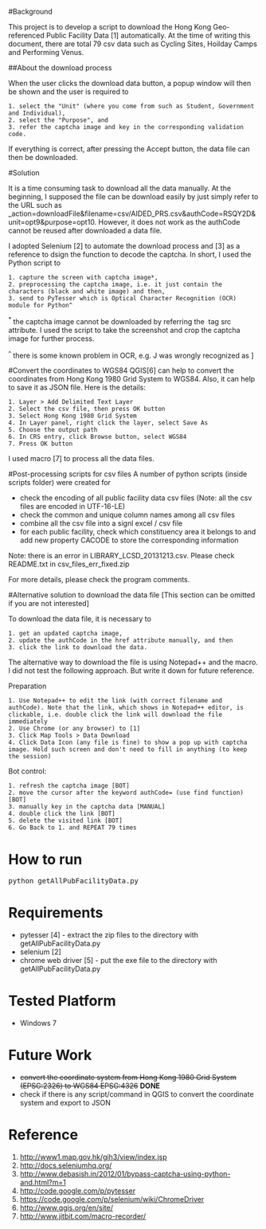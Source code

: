 #Background

This project is to develop a script to download the Hong Kong Geo-referenced Public Facility Data [1] automatically. At the time of writing this document, there are total 79 csv data such as Cycling Sites, Hoilday Camps and Performing Venus. 

##About the download process

When the user clicks the download data button, a popup window will then be shown and the user is required to 

	1. select the "Unit" (where you come from such as Student, Government and Individual),
	2. select the "Purpose", and 
	3. refer the captcha image and key in the corresponding validation code.

If everything is correct, after pressing the Accept button, the data file can then be downloaded.

#Solution

It is a time consuming task to download all the data manually. At the beginning, I supposed the file can be download easily by just simply refer to the URL such as _action=downloadFile&filename=csv/AIDED_PRS.csv&authCode=RSQY2D&unit=opt9&purpose=opt10. However, it does not work as the authCode cannot be reused after downloaded a data file. 

I adopted Selenium [2] to automate the download process and [3] as a reference to dsign the function to decode the captcha. In short, I used the Python script to 

	1. capture the screen with captcha image*,
	2. preprocessing the captcha image, i.e. it just contain the characters (black and white image) and then, 
	3. send to PyTesser which is Optical Character Recognition (OCR) module for Python^

<sup>*</sup> the captcha image cannot be downloaded by referring the <img> tag src attribute. I used the script to take the screenshot and crop the captcha image for further process.

<sup>^</sup> there is some known problem in OCR, e.g. J was wrongly recognized as ]

#Convert the coordinates to WGS84
QGIS[6] can help to convert the coordinates from Hong Kong 1980 Grid System to WGS84. Also, it can help to save it as JSON file. Here is the details:

	1. Layer > Add Delimited Text Layer
	2. Select the csv file, then press OK button
	3. Select Hong Kong 1980 Grid System
	4. In Layer panel, right click the layer, select Save As
	5. Choose the output path
	6. In CRS entry, click Browse button, select WGS84
	7. Press OK button

I used macro [7] to process all the data files.

#Post-processing scripts for csv files
A number of python scripts (inside scripts folder) were created for
- check the encoding of all public facility data csv files (Note: all the csv files are encoded in UTF-16-LE)
- check the common and unique column names among all csv files
- combine all the csv file into a signl excel / csv file
- for each public facility, check which constituency area it belongs to and add new property CACODE to store the corresponding information

Note: there is an error in LIBRARY_LCSD_20131213.csv. Please check README.txt in csv_files_err_fixed.zip

For more details, please check the program comments.


#Alternative solution to download the data file
[This section can be omitted if you are not interested]

To download the data file, it is necessary to 

	1. get an updated captcha image, 
	2. update the authCode in the href attribute manually, and then
	3. click the link to download the data. 

The alternative way to download the file is using Notepad++ and the macro. I did not test the following approach. But write it down for future reference. 

Preparation

	1. Use Notepad++ to edit the link (with correct filename and authCode). Note that the link, which shows in Notepad++ editor, is clickable, i.e. double click the link will download the file immediately
	2. Use Chrome (or any browser) to [1]
	3. Click Map Tools > Data Download 
	4. Click Data Icon (any file is fine) to show a pop up with captcha image. Hold such screen and don't need to fill in anything (to keep the session)

Bot control: 

	1. refresh the captcha image [BOT] 
	2. move the cursor after the keyword authCode= (use find function) [BOT] 
	3. manually key in the captcha data [MANUAL]
	4. double click the link [BOT]
	5. delete the visited link [BOT] 
	6. Go Back to 1. and REPEAT 79 times

# How to run
<pre>python getAllPubFacilityData.py</pre>

# Requirements
- pytesser [4] - extract the zip files to the directory with getAllPubFacilityData.py
- selenium  [2]
- chrome web driver [5] - put the exe file to the directory with getAllPubFacilityData.py 

# Tested Platform
- Windows 7

# Future Work
- <strike>convert the coordinate system from Hong Kong 1980 Grid System (EPSG:2326) to WGS84 EPSG:4326</strike> <strong>DONE</strong>
- check if there is any script/command in QGIS to convert the coordinate system and export to JSON

# Reference
1. http://www1.map.gov.hk/gih3/view/index.jsp
2. http://docs.seleniumhq.org/
3. http://www.debasish.in/2012/01/bypass-captcha-using-python-and.html?m=1
4. http://code.google.com/p/pytesser
5. https://code.google.com/p/selenium/wiki/ChromeDriver
6. http://www.qgis.org/en/site/
7. http://www.jitbit.com/macro-recorder/